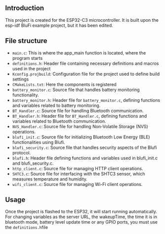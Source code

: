 ## Introduction
This project is created for the ESP32-C3 microcontroller. It is built upon the esp-idf BluFi example project, but it has been edited. 

## File structure
- `main.c`: This is where the app_main function is located, where the program starts
- `definitions.h`: Header file containing necessary definitions and macros used in the project
- `Kconfig.projbuild`: Configuration file for the project used to define build settings
- `CMakeLists.txt`: Here the components is registered
- `battery_monitor.c`: Source file that handles battery monitoring functionality.
- `battery_monitor.h`: Header file for `battery_monitor.c`, defining functions and variables related to battery monitoring.
- `BT_Handler.c`: Source file for handling Bluetooth communication.
- `BT_Handler.h`: Header file for `BT_Handler.c`, defining functions and variables related to Bluetooth communication.
- `NVS_Handler.c`: Source file for handling Non-Volatile Storage (NVS) operations.
- `blufi_init.c`: Source file for initializing Bluetooth Low Energy (BLE) functionalities using Blufi.
- `blufi_security.c`: Source file that handles security aspects of the Blufi protocol.
- `blufi.h`: Header file defining functions and variables used in blufi_init.c and blufi_security.c.
- `http_client.c`: Source file for managing HTTP client operations.
- `SHTC3.c`: Source file for interfacing with the SHTC3 sensor, which measures temperature and humidity.
- `wifi_client.c`: Source file for managing Wi-Fi client operations.

## Usage
Once the project is flashed to the ESP32, it will start running automatically. 
For changing variables as the server URL, the wakeupTime, the time it is in bluetooth mode, battery level update time or any GPIO ports, you must use the `definitions.h`file 
